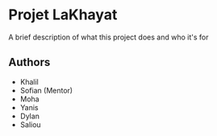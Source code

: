 
# Projet LaKhayat

A brief description of what this project does and who it's for


## Authors

- Khalil
- Sofian (Mentor)
- Moha
- Yanis
- Dylan
- Saliou

